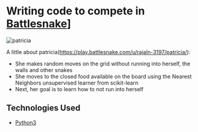 # Writing code to compete in [Battlesnake](http://play.battlesnake.com?utm_source=github&utm_medium=readme&utm_campaign=python_starter&utm_content=homepage)]

![patricia](![image](https://user-images.githubusercontent.com/55568873/160972483-af9930dd-6a4e-4c0b-9f91-7d0d6ca9e070.png))

A little about patricia(https://play.battlesnake.com/u/rajaln-3197/patricia/):

- She makes random moves on the grid without running into herself, the walls and other snakes
- She moves to the closed food available on the board using the Nearest Neighbors unsupervised learner from scikit-learn
- Next, her goal is to learn how to not run into herself

## Technologies Used

* [Python3](https://www.python.org/)

## 
